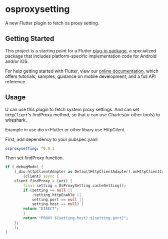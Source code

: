 # osproxysetting

A new Flutter plugin to fetch os proxy setting.

## Getting Started

This project is a starting point for a Flutter
[plug-in package](https://flutter.dev/developing-packages/),
a specialized package that includes platform-specific implementation code for
Android and/or iOS.

For help getting started with Flutter, view our 
[online documentation](https://flutter.dev/docs), which offers tutorials, 
samples, guidance on mobile development, and a full API reference.

## Usage
U can use this plugin to fetch system proxy settings. And can set `HttpClient`'s findProxy method, so that u can use Charles(or other tools) to wireshark.


Example in use dio in Flutter or other libary use HttpCilent.

First, add dependency to your pubspec.yaml

```yaml
osproxysetting: ^0.0.1
```

Then set findProxy function.

```Dart
if (_debugMode) {
    (_dio.httpClientAdapter as DefaultHttpClientAdapter).onHttpClientCreate =
        (client) async {
    client.findProxy = (uri) {
        final setting = OsProxySetting.cacheSetting();
        if (setting == null ||
            !setting.httpEnable ||
            setting.port == null ||
            setting.host == null) {
        return "DIRECT";
        }
        return "PROXY ${setting.host}:${setting.port}";
    };
    };
}
```
